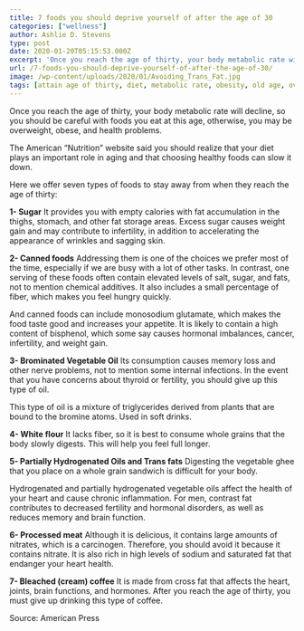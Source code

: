 ```yaml
---
title: 7 foods you should deprive yourself of after the age of 30
categories: ["wellness"]
author: Ashlie D. Stevens
type: post
date: 2020-01-20T05:15:53.000Z
excerpt: 'Once you reach the age of thirty, your body metabolic rate will decline, so you should be careful with foods you eat at this age, otherwise, you may be overweight, obese, and health problems.'
url: /7-foods-you-should-deprive-yourself-of-after-the-age-of-30/
image: /wp-content/uploads/2020/01/Avoiding_Trans_Fat.jpg
tags: [attain age of thirty, diet, metabolic rate, obesity, old age, overweight]
---
```


Once you reach the age of thirty, your body metabolic rate will decline, so you should be careful with foods you eat at this age, otherwise, you may be overweight, obese, and health problems.

The American “Nutrition” website said you should realize that your diet plays an important role in aging and that choosing healthy foods can slow it down.

Here we offer seven types of foods to stay away from when they reach the age of thirty:

**1- Sugar**
It provides you with empty calories with fat accumulation in the thighs, stomach, and other fat storage areas. Excess sugar causes weight gain and may contribute to infertility, in addition to accelerating the appearance of wrinkles and sagging skin.

**2- Canned foods**
Addressing them is one of the choices we prefer most of the time, especially if we are busy with a lot of other tasks. In contrast, one serving of these foods often contain elevated levels of salt, sugar, and fats, not to mention chemical additives. It also includes a small percentage of fiber, which makes you feel hungry quickly.

And canned foods can include monosodium glutamate, which makes the food taste good and increases your appetite. It is likely to contain a high content of bisphenol, which some say causes hormonal imbalances, cancer, infertility, and weight gain.

**3- Brominated Vegetable Oil**
Its consumption causes memory loss and other nerve problems, not to mention some internal infections. In the event that you have concerns about thyroid or fertility, you should give up this type of oil.

This type of oil is a mixture of triglycerides derived from plants that are bound to the bromine atoms. Used in soft drinks.

**4- White flour**
It lacks fiber, so it is best to consume whole grains that the body slowly digests. This will help you feel full longer.

**5- Partially Hydrogenated Oils and Trans fats**
Digesting the vegetable ghee that you place on a whole grain sandwich is difficult for your body.

Hydrogenated and partially hydrogenated vegetable oils affect the health of your heart and cause chronic inflammation. For men, contrast fat contributes to decreased fertility and hormonal disorders, as well as reduces memory and brain function.

**6- Processed meat**
Although it is delicious, it contains large amounts of nitrates, which is a carcinogen. Therefore, you should avoid it because it contains nitrate. It is also rich in high levels of sodium and saturated fat that endanger your heart health.

**7- Bleached (cream) coffee**
It is made from cross fat that affects the heart, joints, brain functions, and hormones. After you reach the age of thirty, you must give up drinking this type of coffee.

Source: American Press
